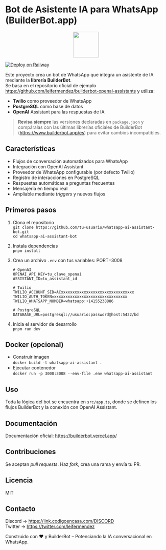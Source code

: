 # Bot de Asistente IA para WhatsApp (BuilderBot.app)

<p align="center">
  <img src="https://builderbot.vercel.app/assets/thumbnail-vector.png" height="80">
</p>

[![Deploy on Railway](https://railway.app/button.svg)](https://railway.app/template/6VbbLI?referralCode=jyd_0y)

Este proyecto crea un bot de WhatsApp que integra un asistente de IA mediante la **librería BuilderBot**.  
Se basa en el repositorio oficial de ejemplo <https://github.com/leifermendez/builderbot-openai-assistants> y utiliza:

* **Twilio** como proveedor de WhatsApp  
* **PostgreSQL** como base de datos  
* **OpenAI** Assistant para las respuestas de IA  

> **Revisa siempre** las versiones declaradas en `package.json` y compáralas con las últimas librerías oficiales de BuilderBot (<https://www.builderbot.app/es>) para evitar cambios incompatibles.

## Características
- Flujos de conversación automatizados para WhatsApp  
- Integración con OpenAI Assistant  
- Proveedor de WhatsApp configurable (por defecto Twilio)  
- Registro de interacciones en PostgreSQL  
- Respuestas automáticas a preguntas frecuentes  
- Mensajería en tiempo real  
- Ampliable mediante *triggers* y nuevos flujos

## Primeros pasos
1. Clona el repositorio  
   `git clone https://github.com/tu-usuario/whatsapp-ai-assistant-bot.git`  
   `cd whatsapp-ai-assistant-bot`
2. Instala dependencias  
   `pnpm install`
3. Crea un archivo `.env` con tus variables:
       PORT=3008

       # OpenAI
       OPENAI_API_KEY=tu_clave_openai
       ASSISTANT_ID=tu_assistant_id

       # Twilio
       TWILIO_ACCOUNT_SID=ACxxxxxxxxxxxxxxxxxxxxxxxxxxxxxxxx
       TWILIO_AUTH_TOKEN=xxxxxxxxxxxxxxxxxxxxxxxxxxxxxxxx
       TWILIO_WHATSAPP_NUMBER=whatsapp:+14155238886

       # PostgreSQL
       DATABASE_URL=postgresql://usuario:password@host:5432/bd
4. Inicia el servidor de desarrollo  
   `pnpm run dev`

## Docker (opcional)
* Construir imagen  
  `docker build -t whatsapp-ai-assistant .`
* Ejecutar contenedor  
  `docker run -p 3008:3008 --env-file .env whatsapp-ai-assistant`

## Uso
Toda la lógica del bot se encuentra en `src/app.ts`, donde se definen los flujos BuilderBot y la conexión con OpenAI Assistant.

## Documentación
Documentación oficial: <https://builderbot.vercel.app/>

## Contribuciones
Se aceptan *pull requests*. Haz *fork*, crea una rama y envía tu PR.

## Licencia
MIT

## Contacto
Discord → <https://link.codigoencasa.com/DISCORD>  
Twitter → <https://twitter.com/leifermendez>

Construido con ❤️ y BuilderBot – Potenciando la IA conversacional en WhatsApp.
